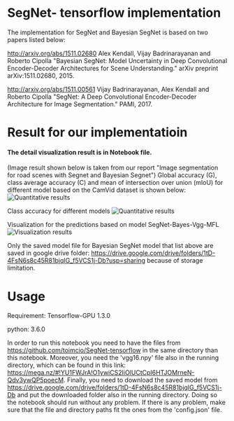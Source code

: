 # SegNet- tensorflow implementation
The implementation for SegNet and Bayesian SegNet is based on two papers listed below: 

http://arxiv.org/abs/1511.02680
Alex Kendall, Vijay Badrinarayanan and Roberto Cipolla "Bayesian SegNet: Model Uncertainty in Deep Convolutional Encoder-Decoder Architectures for Scene Understanding." arXiv preprint arXiv:1511.02680, 2015.

http://arxiv.org/abs/1511.00561
Vijay Badrinarayanan, Alex Kendall and Roberto Cipolla "SegNet: A Deep Convolutional Encoder-Decoder Architecture for Image Segmentation." PAMI, 2017. 

# Result for our implementatioin 
#### The detail visualization result is in Notebook file.
(Image result shown below is taken from our report "Image segmentation for road scenes with Segnet and Bayesian Segnet")
Global accuracy (G), class average accuracy (C) and mean of intersection over union (mIoU) for different model based on the CamVid dataset is shown below:
![Quantitative results](result/overall_accuracy.png)

Class accuracy for different models
![Quantitative results](result/class_accuracy.png)

Visualization for the predictions based on model SegNet-Bayes-Vgg-MFL
![Visualization results](result/results_img.png)


Only the saved model file for Bayesian SegNet model that list above are saved in google drive folder: https://drive.google.com/drive/folders/1tD-4FsN6s8c45R81bjqIG_f5VCS1j-Db?usp=sharing because of storage limitation. 

# Usage
Requirement: Tensorflow-GPU 1.3.0

python: 3.6.0


In order to run this notebook you need to have the files from https://github.com/toimcio/SegNet-tensorflow in the same directory than this notebook. Moreover, you need the 'vgg16.npy' file also in the running directory, which can be found in this link: https://mega.nz/#!YU1FWJrA!O1ywiCS2IiOlUCtCpI6HTJOMrneN-Qdv3ywQP5poecM. Finally, you need to download the saved model from https://drive.google.com/drive/folders/1tD-4FsN6s8c45R81bjqIG_f5VCS1j-Db and put the downloaded folder also in the running directory. Doing so the notebook should run without any problem. If there is any problem, make sure that the file and directory paths fit the ones from the 'config.json' file.










